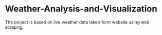 # Weather-Analysis-and-Visualization
The project is based on live weather data taken form website using web scraping.
